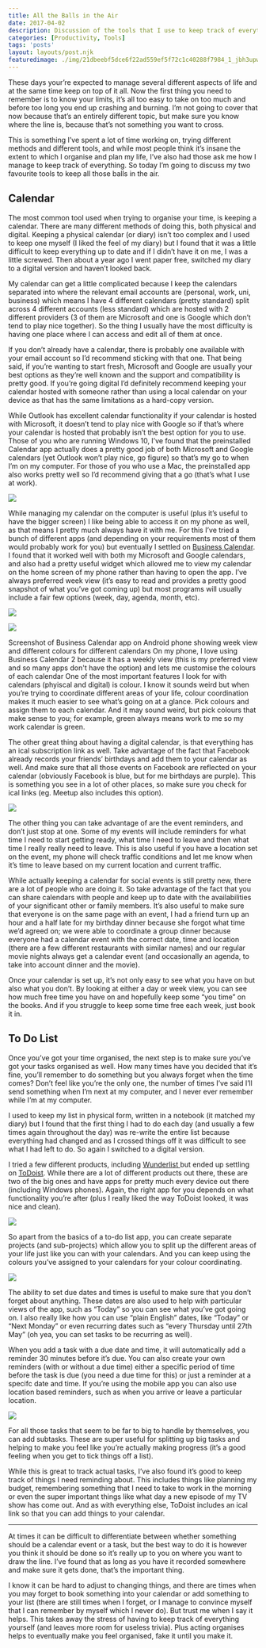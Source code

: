 ```yaml
---
title: All the Balls in the Air
date: 2017-04-02
description: Discussion of the tools that I use to keep track of everything, both task management and calendars
categories: [Productivity, Tools]
tags: 'posts'
layout: layouts/post.njk
featuredimage: ./img/21dbeebf5dce6f22ad559ef5f72c1c40288f7984_1_jbh3upwpmskrznxgczihoa.jpg
---
```


These days your’re expected to manage several different aspects of life and at the same time keep on top of it all. Now the first thing you need to remember is to know your limits, it’s all too easy to take on too much and before too long you end up crashing and burning. I’m not going to cover that now because that’s an entirely different topic, but make sure you know where the line is, because that’s not something you want to cross.

This is something I’ve spent a lot of time working on, trying different methods and different tools, and while most people think it’s insane the extent to which I organise and plan my life, I’ve also had those ask me how I manage to keep track of everything. So today I’m going to discuss my two favourite tools to keep all those balls in the air.

## Calendar

The most common tool used when trying to organise your time, is keeping a calendar. There are many different methods of doing this, both physical and digital. Keeping a physical calendar (or diary) isn’t too complex and I used to keep one myself (I liked the feel of my diary) but I found that it was a little difficult to keep everything up to date and if I didn’t have it on me, I was a little screwed. Then about a year ago I went paper free, switched my diary to a digital version and haven’t looked back.

My calendar can get a little complicated because I keep the calendars separated into where the relevant email accounts are (personal, work, uni, business) which means I have 4 different calendars (pretty standard) split across 4 different accounts (less standard) which are hosted with 2 different providers (3 of them are Microsoft and one is Google which don’t tend to play nice together). So the thing I usually have the most difficulty is having one place where I can access and edit all of them at once.

If you don’t already have a calendar, there is probably one available with your email account so I’d recommend sticking with that one. That being said, if you’re wanting to start fresh, Microsoft and Google are usually your best options as they’re well known and the support and compatibility is pretty good. If you’re going digital I’d definitely recommend keeping your calendar hosted with someone rather than using a local calendar on your device as that has the same limitations as a hard-copy version.

While Outlook has excellent calendar functionality if your calendar is hosted with Microsoft, it doesn’t tend to play nice with Google so if that’s where your calendar is hosted that probably isn’t the best option for you to use. Those of you who are running Windows 10, I’ve found that the preinstalled Calendar app actually does a pretty good job of both Microsoft and Google calendars (yet Outlook won’t play nice, go figure) so that’s my go to when I’m on my computer. For those of you who use a Mac, the preinstalled app also works pretty well so I’d recommend giving that a go (that’s what I use at work).

![](b31376923a7a6b43a1b455fbb6375c8a2ea4dfd1_0_rd_sr3ymk1grnwk7.jpg)

While managing my calendar on the computer is useful (plus it’s useful to have the bigger screen) I like being able to access it on my phone as well, as that means I pretty much always have it with me. For this I’ve tried a bunch of different apps (and depending on your requirements most of them would probably work for you) but eventually I settled on [Business Calendar](http://www.businesscalendar.de/). I found that it worked well with both my Microsoft and Google calendars, and also had a pretty useful widget which allowed me to view my calendar on the home screen of my phone rather than having to open the app. I’ve always preferred week view (it’s easy to read and provides a pretty good snapshot of what you’ve got coming up) but most programs will usually include a fair few options (week, day, agenda, month, etc).

![](bdde9e43c71f4426fc7c995461a51dfbc3790889_0_beypqutcoja30qxz.jpg)

![](35ae836c02cec6ea5f6b4efe854b5d83f4646bc0_0_ydgsuhfjmwewti7l.png)

Screenshot of Business Calendar app on Android phone showing week view and different colours for different calendars
On my phone, I love using Business Calendar 2 because it has a weekly view (this is my preferred view and so many apps don't have the option) and lets me customise the colours of each calendar
One of the most important features I look for with calendars (phyiscal and digital) is colour. I know it sounds weird but when you’re trying to coordinate different areas of your life, colour coordination makes it much easier to see what’s going on at a glance. Pick colours and assign them to each calendar. And it may sound weird, but pick colours that make sense to you; for example, green always means work to me so my work calendar is green.

The other great thing about having a digital calendar, is that everything has an ical subscription link as well. Take advantage of the fact that Facebook already records your friends’ birthdays and add them to your calendar as well. And make sure that all those events on Facebook are reflected on your calendar (obviously Facebook is blue, but for me birthdays are purple). This is something you see in a lot of other places, so make sure you check for ical links (eg. Meetup also includes this option).

![](9ef241ac338f2572ffc7c77cfaf176e19fdd6083_0_fholrxfhza-dnf0d.png)

The other thing you can take advantage of are the event reminders, and don’t just stop at one. Some of my events will include reminders for what time I need to start getting ready, what time I need to leave and then what time I really really need to leave. This is also useful if you have a location set on the event, my phone will check traffic conditions and let me know when it’s time to leave based on my current location and current traffic.

While actually keeping a calendar for social events is still pretty new, there are a lot of people who are doing it. So take advantage of the fact that you can share calendars with people and keep up to date with the availabilities of your significant other or family members. It’s also useful to make sure that everyone is on the same page with an event, I had a friend turn up an hour and a half late for my birthday dinner because she forgot what time we’d agreed on; we were able to coordinate a group dinner because everyone had a calendar event with the correct date, time and location (there are a few different restaurants with similar names) and our regular movie nights always get a calendar event (and occasionally an agenda, to take into account dinner and the movie).

Once your calendar is set up, it’s not only easy to see what you have on but also what you don’t. By looking at either a day or week view, you can see how much free time you have on and hopefully keep some “you time” on the books. And if you struggle to keep some time free each week, just book it in.

## To Do List
Once you’ve got your time organised, the next step is to make sure you’ve got your tasks organised as well. How many times have you decided that it’s fine, you’ll remember to do something but you always forget when the time comes? Don’t feel like you’re the only one, the number of times I’ve said I’ll send something when I’m next at my computer, and I never ever remember while I’m at my computer.

I used to keep my list in physical form, written in a notebook (it matched my diary) but I found that the first thing I had to do each day (and usually a few times again throughout the day) was re-write the entire list because everything had changed and as I crossed things off it was difficult to see what I had left to do. So again I switched to a digital version.

I tried a few different products, including [Wunderlist ](https://www.wunderlist.com/)but ended up settling on [ToDoist](https://todoist.com/). While there are a lot of different products out there, these are two of the big ones and have apps for pretty much every device out there (including Windows phones). Again, the right app for you depends on what functionality you’re after (plus I really liked the way ToDoist looked, it was nice and clean).

![](37e0b6a84fde4f59cdcae3b07f0f1d766c1ee439_0_szhkyuvq_ssg9f_c.jpg)

So apart from the basics of a to-do list app, you can create separate projects (and sub-projects) which allow you to split up the different areas of your life just like you can with your calendars. And you can keep using the colours you’ve assigned to your calendars for your colour coordinating.

![](1a3a83febe45639c756f1023b96dc216f045245c_0_wbwwyqppzbdv8roh.png)

The ability to set due dates and times is useful to make sure that you don’t forget about anything. These dates are also used to help with particular views of the app, such as “Today” so you can see what you’ve got going on. I also really like how you can use “plain English” dates, like “Today” or “Next Monday” or even recurring dates such as “every Thursday until 27th May” (oh yea, you can set tasks to be recurring as well).

When you add a task with a due date and time, it will automatically add a reminder 30 minutes before it’s due. You can also create your own reminders (with or without a due time) either a specific period of time before the task is due (you need a due time for this) or just a reminder at a specifc date and time. If you’re using the mobile app you can also use location based reminders, such as when you arrive or leave a particular location.

![](23b4d84a800043ea5e661ed58cec9616581f146c_0_fgjqnxzubcra1r8-.png)

For all those tasks that seem to be far to big to handle by themselves, you can add subtasks. These are super useful for splitting up big tasks and helping to make you feel like you’re actually making progress (it’s a good feeling when you get to tick things off a list).

While this is great to track actual tasks, I’ve also found it’s good to keep track of things I need reminding about. This includes things like planning my budget, remembering something that I need to take to work in the morning or even the super important things like what day a new episode of my TV show has come out. And as with everything else, ToDoist includes an ical link so that you can add things to your calendar.

---

At times it can be difficult to differentiate between whether something should be a calendar event or a task, but the best way to do it is however you think it should be done so it’s really up to you on where you want to draw the line. I’ve found that as long as you have it recorded somewhere and make sure it gets done, that’s the important thing.

I know it can be hard to adjust to changing things, and there are times when you may forget to book something into your calendar or add something to your list (there are still times when I forget, or I manage to convince myself that I can remember by myself which I never do). But trust me when I say it helps. This takes away the stress of having to keep track of everything yourself (and leaves more room for useless trivia). Plus acting organises helps to eventually make you feel organised, fake it until you make it.

